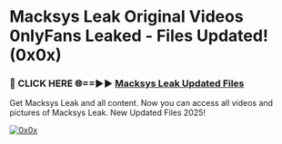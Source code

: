 # Macksys Leak Original Videos 0nlyFans Leaked - Files Updated! (0x0x)

<h3>🔴 CLICK HERE 🌐==►► <a href="https://tinyurl.com/brd5kh86" rel="nofollow">Macksys Leak Updated Files</a></h3>

Get Macksys Leak and all content. Now you can access all videos and pictures of Macksys Leak. New Updated Files 2025!

[![0x0x](https://i.imgur.com/K7sEzmb.gif)](https://tinyurl.com/brd5kh86)
